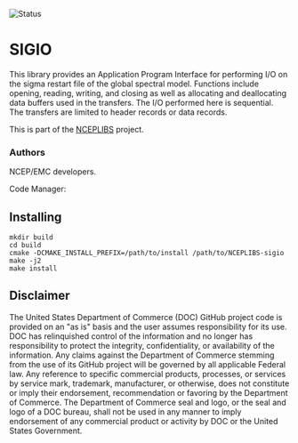![Status](https://github.com/NOAA-EMC/NCEPLIBS-sp/workflows/Build%20and%20Test/badge.svg)

# SIGIO

This library provides an Application Program Interface for performing
I/O on the sigma restart file of the global spectral model. Functions
include opening, reading, writing, and closing as well as allocating
and deallocating data buffers used in the transfers. The I/O performed
here is sequential. The transfers are limited to header records or
data records.

This is part of the [NCEPLIBS](https://github.com/NOAA-EMC/NCEPLIBS)
project.

### Authors

NCEP/EMC developers.

Code Manager: 

## Installing

```
mkdir build
cd build
cmake -DCMAKE_INSTALL_PREFIX=/path/to/install /path/to/NCEPLIBS-sigio
make -j2
make install
```

## Disclaimer

The United States Department of Commerce (DOC) GitHub project code is
provided on an "as is" basis and the user assumes responsibility for
its use. DOC has relinquished control of the information and no longer
has responsibility to protect the integrity, confidentiality, or
availability of the information. Any claims against the Department of
Commerce stemming from the use of its GitHub project will be governed
by all applicable Federal law. Any reference to specific commercial
products, processes, or services by service mark, trademark,
manufacturer, or otherwise, does not constitute or imply their
endorsement, recommendation or favoring by the Department of
Commerce. The Department of Commerce seal and logo, or the seal and
logo of a DOC bureau, shall not be used in any manner to imply
endorsement of any commercial product or activity by DOC or the United
States Government.
